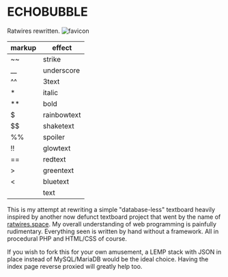 # ECHOBUBBLE
Ratwires rewritten.
![favicon](https://github.com/abe444/ECHOBUBBLE/assets/105024329/fc87e655-ac77-4736-af97-889a56206213)

| markup |   effect    |
|--------|-------------|
|   ~~   | strike      |
|   __   | underscore  |
|   ^^   | 3text       |
|   *    | italic      |
|   **   | bold        |
|   $    | rainbowtext |
|   $$   | shaketext   |
|   %%   | spoiler     |
|   !!   | glowtext    |
|   ==   | redtext     |
|   >    | greentext   |
|   <    | bluetext    |
| |text| | button      |

This is my attempt at rewriting a simple "database-less" textboard heavily inspired by another now defunct textboard project that went by the name of [ratwires.space](https://github.com/faissaloo/ratmachine "The Ratmachine").
My overall understanding of web programming is painfully rudimentary. Everything seen is written by hand without a framework. All in procedural PHP and HTML/CSS of course.

If you wish to fork this for your own amusement, a LEMP stack with JSON in place instead of MySQL/MariaDB would be the ideal choice. 
Having the index page reverse proxied will greatly help too. 
